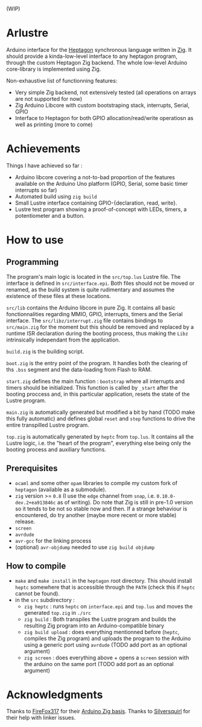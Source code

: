 (WIP)

# Arlustre

Arduino interface for the [Heptagon](https://gitlab.inria.fr/synchrone/heptagon) synchronous language written in [Zig](https://ziglang.org/). It should provide a kinda-low-level interface to any heptagon program, through the custom Heptagon Zig backend. The whole low-level Arduino core-library is implemented using Zig.

Non-exhaustive list of functionning features:

- Very simple Zig backend, not extensively tested (all operations on arrays are not supported for now)
- Zig Arduino Libcore with custom bootstraping stack, interrupts, Serial, GPIO
- Interface to Heptagon for both GPIO allocation/read/write operatiosn as well as printing (more to come)

# Achievements

Things I have achieved so far :

- Arduino libcore covering a not-to-bad proportion of the features available on the Arduino Uno platform (GPIO, Serial, some basic timer interrupts so far)
- Automated build using `zig build`
- Small Lustre interface containing GPIO-{declaration, read, write}.
- Lustre test program showing a proof-of-concept with LEDs, timers, a potentiometer and a button.
  
# How to use

## Programming

The program's main logic is located in the `src/top.lus` Lustre file. The interface is defined in `src/interface.epi`. Both files should not be moved or renamed, as the build system is quite rudimentary and assumes the existence of these files at these locations.

`src/lib` contains the Arduino libcore in pure Zig. It contains all basic fonctionnalities regarding MMIO, GPIO, interrupts, timers and the Serial interface. The `src/libz/interrupt.zig` file contains bindings to `src/main.zig` for the moment but this should be removed and replaced by a runtime ISR declaration during the booting process, thus making the `Libz` intrinsically independant from the application. 

`build.zig` is the building script.

`boot.zig` is the entry point of the program. It handles both the clearing of ths `.bss` segment and the data-loading from Flash to RAM.

`start.zig` defines the main function : `bootstrap` where all interrupts and timers should be initialized. This function is called by `_start` after the booting proccess and, in this particular application, resets the state of the Lustre program.

`main.zig` is automatically generated but modified a bit by hand (TODO make this fully automatic) and defines global `reset` and `step` functions to drive the entire transpilled Lustre program.

`top.zig` is automatically generated by `heptc` from `top.lus`. It contains all the Lustre logic, i.e. the "heart of the program", everything else being only the booting process and auxiliary functions.

## Prerequisites 

- `ocaml` and some other `opam` libraries to compile my custom fork of `heptagon` (available as a submodule).
- `zig` version >= `0.8` (I use the `edge` channel from `snap`, i.e. `0.10.0-dev.2+ea913846c` as of writing). Do note that Zig is still in pre-1.0 version so it tends to be not so stable now and then. If a strange behaviour is encountered, do try another (maybe more recent or more stable) release.
- `screen`
- `avrdude`
- `avr-gcc` for the linking process
- (optional) `avr-objdump` needed to use `zig build objdump`
  
## How to compile

- `make` and `make install` in the `heptagon` root directory. This should install `heptc` somewhere that is accessible through the `PATH` (check this if `heptc` cannot be found).
- in the `src` subdirectory : 
  - `zig heptc` : runs `heptc` on `interface.epi` and `top.lus` and moves the generated `top.zig` in `./src`
  - `zig build` : Both transpiles the Lustre program and builds the resulting Zig program into an Arduino-compatible binary
  - `zig build upload` : does everything mentionned before (`heptc`, compiles the Zig program) and uploads the program to the Arduino using a generic port using `avrdude` (TODO add port as an optional argument)
  - `zig screen` : does everything above + opens a `screen` session with the arduino on the same port (TODO add port as an optional argument)

# Acknowledgments

Thanks to [FireFox317](https://github.com/FireFox317) for their [Arduino Zig basis](https://github.com/FireFox317/avr-arduino-zig).
Thanks to [Silversquirl](https://github.com/silversquirl) for their help with linker issues.
